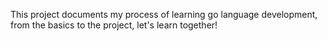 This project documents my process of learning go language development, from the basics to the project, let's learn together!
